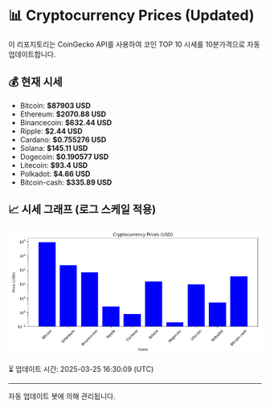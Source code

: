 
# 📊 Cryptocurrency Prices (Updated)

이 리포지토리는 CoinGecko API를 사용하여 코인 TOP 10 시세를 10분가격으로 자동 업데이트합니다.

## 💰 현재 시세
- Bitcoin: **$87903 USD**
- Ethereum: **$2070.88 USD**
- Binancecoin: **$632.44 USD**
- Ripple: **$2.44 USD**
- Cardano: **$0.755276 USD**
- Solana: **$145.11 USD**
- Dogecoin: **$0.190577 USD**
- Litecoin: **$93.4 USD**
- Polkadot: **$4.66 USD**
- Bitcoin-cash: **$335.89 USD**

## 📈 시세 그래프 (로그 스케일 적용)
![Crypto Prices](crypto_prices.png)

⏳ 업데이트 시간: 2025-03-25 16:30:09 (UTC)

---
자동 업데이트 봇에 의해 관리됩니다.

